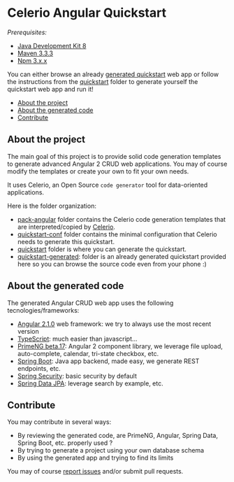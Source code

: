 # Celerio Angular Quickstart

*Prerequisites:* 

* [Java Development Kit 8](http://www.oracle.com/technetwork/java/javase/downloads/index.html)
* [Maven 3.3.3](https://maven.apache.org/download.cgi) 
* [Npm 3.x.x](https://nodejs.org/en/)

You can either browse an already [generated quickstart][] web app or follow the instructions from the [quickstart][] folder 
to generate yourself the quickstart web app and run it!

* [About the project](#about-the-project)
* [About the generated code](#about-the-generated-code)
* [Contribute](#contribute)

## About the project

The main goal of this project is to provide solid code generation templates to generate advanced Angular 2 CRUD web applications.
You may of course modify the templates or create your own to fit your own needs.

It uses Celerio, an Open Source `code generator` tool for data-oriented applications. 

Here is the folder organization:

* [pack-angular](https://github.com/jaxio/celerio-angular-quickstart/blob/master/pack-angular) folder contains the Celerio code generation templates that are interpreted/copied by [Celerio](https://github.com/jaxio/celerio). 
* [quickstart-conf](https://github.com/jaxio/celerio-angular-quickstart/blob/master/quickstart-conf) folder contains the minimal configuration that Celerio needs to generate this quickstart.
* [quickstart](https://github.com/jaxio/celerio-angular-quickstart/blob/master/quickstart) folder is where you can generate the quickstart.
* [quickstart-generated](https://github.com/jaxio/celerio-angular-quickstart/blob/master/quickstart-generated): folder is an already generated quickstart provided here so you can browse the source code even from your phone :)

## About the generated code

The generated Angular CRUD web app uses the following tecnologies/frameworks:

* [Angular 2.1.0](http://angular.io/) web framework: we try to always use the most recent version
* [TypeScript](https://www.typescriptlang.org/): much easier than javascript... 
* [PrimeNG beta.17](http://primefaces.org/primeng/): Angular 2 component library, we leverage file upload, auto-complete, calendar, tri-state checkbox, etc.
* [Spring Boot](http://projects.spring.io/spring-boot/): Java app backend, made easy, we generate REST endpoints, etc.
* [Spring Security](http://projects.spring.io/spring-security/): basic security by default
* [Spring Data JPA](http://projects.spring.io/spring-data-jpa/): leverage search by example, etc.

## Contribute

You may contribute in several ways:

* By reviewing the generated code, are PrimeNG, Angular, Spring Data, Spring Boot, etc.  properly used ?
* By trying to generate a project using your own database schema
* By using the generated app and trying to find its limits

You may of course [report issues](https://github.com/jaxio/celerio-angular-quickstart/issues) and/or submit pull requests.


[generated quickstart]: https://github.com/jaxio/celerio-angular-quickstart/blob/master/quickstart-generated
[quickstart]: https://github.com/jaxio/celerio-angular-quickstart/blob/master/quickstart
